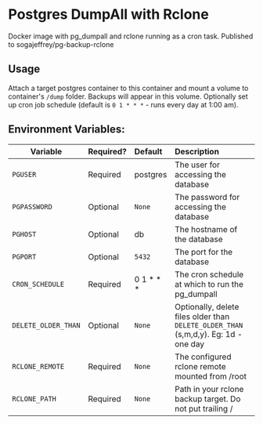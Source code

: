 Postgres DumpAll with Rclone
================

Docker image with pg_dumpall and rclone running as a cron task. Published to sogajeffrey/pg-backup-rclone

## Usage

Attach a target postgres container to this container and mount a volume to container's `/dump` folder. Backups will appear in this volume. Optionally set up cron job schedule (default is `0 1 * * *` - runs every day at 1:00 am).

## Environment Variables:
| Variable | Required? | Default | Description |
| -------- |:--------- |:------- |:----------- |
| `PGUSER` | Required | postgres | The user for accessing the database |
| `PGPASSWORD` | Optional | `None` | The password for accessing the database |
| `PGHOST` | Optional | db | The hostname of the database |
| `PGPORT` | Optional | `5432` | The port for the database |
| `CRON_SCHEDULE` | Required | 0 1 * * * | The cron schedule at which to run the pg_dumpall |
| `DELETE_OLDER_THAN` | Optional | `None` | Optionally, delete files older than `DELETE_OLDER_THAN` (s,m,d,y). Eg: 1d - one day |
| `RCLONE_REMOTE` | Required | `None` | The configured rclone remote mounted from /root |
| `RCLONE_PATH` | Required | `None` | Path in your rclone backup target. Do not put trailing / |





